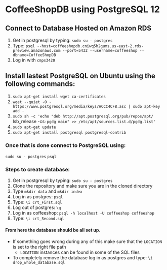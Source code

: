 # CoffeeShopDB using PostgreSQL 12
## Connect to Database Hosted on Amazon RDS
1. Get in postgresql by typing: `sudo su - postgres`
2. Type: `psql --host=coffeeshopdb.cniwq5h2gums.us-east-2.rds-preview.amazonaws.com --port=5432 --username=coffeeshop --dbname=CoffeeShopDB`
3. Log in with `cmps3420`
## Install lastest PostgreSQL on Ubuntu using the following commands:
1. `sudo apt-get install wget ca-certificates`
2. `wget --quiet -O - https://www.postgresql.org/media/keys/ACCC4CF8.asc | sudo apt-key add -`
3. `sudo sh -c 'echo "deb http://apt.postgresql.org/pub/repos/apt/ `lsb_release -cs`-pgdg main" >> /etc/apt/sources.list.d/pgdg.list'`
4. `sudo apt-get update`
5. `sudo apt-get install postgresql postgresql-contrib`
### Once that is done connect to PostgreSQL using:

`sudo su - postgres`
`psql`

### Steps to create database:
1. Get in postgresql by typing: `sudo su - postgres`
2. Clone the repository and make sure you are in the cloned directory
3. Type `mkdir data` and `mkdir index`
4. Log in as postgres: `psql`
5. Type: `\i crt_First.sql`
6. Log out of postgres: `\q`
7. Log in as coffeeshop: `psql -h localhost -U coffeeshop coffeeshop`
8. Type: `\i crt_Second.sql`
#### From here the database should be all set up.
* If something goes wrong during any of this make sure that the `LOCATION` is set to the right
file path
	* `LOCATION` instances can be found in some of the SQL files
* To completely remove the database log in as postgres and type: `\i drop_whole_database.sql`
